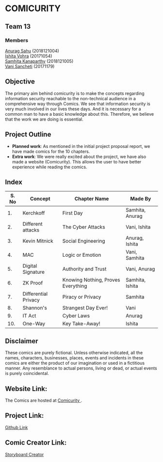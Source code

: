 # COMICURITY

## Team 13
### Members
<a href="https://github.com/AnuragSahu">Anurag Sahu</a> (2018121004) <br> 
<a href="https://github.com/ishitavohra3110">Ishita Vohra</a> (20171054)<br> 
<a href="https://github.com/KSVSC">Samhita Kanaparthy</a> (2018121005) <br> 
<a href="https://github.com/vanisancheti">Vani Sancheti</a> (20171179)<br> 

## Objective
 The primary aim behind comicurity is to make the concepts regarding information security reachable to the non-technical audience in a comprehensive way through Comics. 
 We see that information security is very much involved in our lives these days. And it is necessary for a common man to have a basic knowledge about this. 
 Therefore, we believe that the work we are doing is essential.

## Project Outline
* <b>Planned work</b>: As mentioned in the initial project proposal report, we have made comics for the 10 chapters.
* <b>Extra work</b>: We were really excited about the project, we have also made a website (Comicurity). This allows the user to have better experience while reading the comics.

## Index
| S. No | Concept | Chapter Name | Made By |
| --- | --- | --- | --- |
| 1. | Kerchkoff | First Day | Samhita, Anurag |
| 2. | Different attacks | The Cyber Attacks | Vani, Ishita |
| 3. | Kevin Mitnick | Social Engineering | Anurag, Ishita |
| 4. | MAC | Logic or Emotion | Vani, Samhita |
| 5. | Digital Signature | Authority and Trust | Vani, Anurag |
| 6. | ZK Proof | Knowing Nothing, Proves Everything | Samhita, Ishita |
| 7. | Differential Privacy | Piracy or Privacy | Samhita |
| 8. | Shannon's | Strangest Day Ever! | Vani |
| 9. | IT Act | Cyber Laws  | Anurag |
| 10. | One-Way | Key Take-Away! | Ishita |


## Disclaimer
These comics are purely fictional. Unless otherwise indicated, all the names, characters, businesses, places, events and incidents in these comics are either the product of our imagination or used in a fictitious manner. Any resemblance to actual persons, living or dead, or actual events is purely coincidental.

## Website Link:
The Comics are hosted at <a href="https://anuragsahu.github.io/Pdf_flipbook.demo.github.io/index.html"> Comicurity </a>.

## Project Link: 
<a href="https://github.com/ishitavohra3110/Comicurity"> Github Link </a>

## Comic Creator Link: 
<a href="https://www.storyboardthat.com/"> Storyboard Creator </a>
